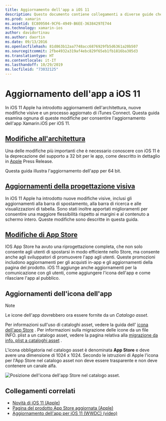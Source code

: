 ```yaml
---
title: Aggiornamento dell'app a iOS 11
description: Questo documento contiene collegamenti a diverse guide che descrivono le nuove funzionalità disponibili per gli sviluppatori Xamarin.iOS con la versione di iOS 11. Ad esempio, aggiornamenti della progettazione visiva, modifiche dell'app Store e aggiornamenti delle icone delle app.
ms.prod: xamarin
ms.assetid: EC809504-9CF6-4949-B6EE-36384297E744
ms.technology: xamarin-ios
author: davidortinau
ms.author: daortin
ms.date: 09/13/2016
ms.openlocfilehash: 81d863b12aa7748acc6876929fb5d6361a20b507
ms.sourcegitcommit: 2fbe4932a319af4ebc829f65eb1fb1816ba305d3
ms.translationtype: HT
ms.contentlocale: it-IT
ms.lasthandoff: 10/29/2019
ms.locfileid: "73032125"
---
```

# <a name="updating-your-app-to-ios-11"></a>Aggiornamento dell'app a iOS 11

In iOS 11 Apple ha introdotto aggiornamenti dell'architettura, nuove modifiche visive e un processo aggiornato di iTunes Connect. Questa guida esamina ognuna di queste modifiche per consentire l'aggiornamento dell'app Xamarin.iOS per iOS 11.

## <a name="architecture-changesarchitecture-changesmd"></a>[Modifiche all'architettura](architecture-changes.md)

Una delle modifiche più importanti che è necessario conoscere con iOS 11 è la deprecazione del supporto a 32 bit per le app, come descritto in dettaglio in [Apple](https://developer.apple.com/news/?id=06282017b) Press Release.

Questa guida illustra l'aggiornamento dell'app per 64 bit.

## <a name="visual-design-updatesvisual-designmd"></a>[Aggiornamenti della progettazione visiva](visual-design.md)

In iOS 11 Apple ha introdotto nuove modifiche visive, inclusi gli aggiornamenti alla barra di spostamento, alla barra di ricerca e alle visualizzazioni di tabella. Sono stati inoltre apportati miglioramenti per consentire una maggiore flessibilità rispetto ai margini e al contenuto a schermo intero. Queste modifiche sono descritte in questa guida.

## <a name="app-store-changesapp-store-changesmd"></a>[Modifiche di App Store](app-store-changes.md)

IOS App Store ha avuto una riprogettazione completa, che non solo consente agli utenti di spostarsi in modo efficiente nello Store, ma consente anche agli sviluppatori di promuovere l'app agli utenti. Queste promozioni includono aggiornamenti per gli acquisti in-app e gli aggiornamenti della pagina del prodotto. iOS 11 aggiunge anche aggiornamenti per la comunicazione con gli utenti, come aggiungere l'icona dell'app e come rilasciare l'app al pubblico.

## <a name="app-icon-updates"></a>Aggiornamenti dell'icona dell'app

> [!NOTE]
> Le icone dell'app dovrebbero ora essere fornite da un _Catalogo asset_. 

Per informazioni sull'uso di cataloghi asset, vedere la guida dell' [icona dell'app Store](~/ios/app-fundamentals/images-icons/app-store-icon.md) . Per informazioni sulla migrazione delle icone da un file INFO. plist a un catalogo asset, vedere la pagina relativa alla [migrazione da info. plist a cataloghi asset](~/ios/app-fundamentals/images-icons/app-icons.md) .

L'icona obbligatoria nel catalogo asset è denominata **App Store** e deve avere una dimensione di 1024 x 1024. Secondo le istruzioni di Apple l'icona per l'App Store nel catalogo asset non deve essere trasparente e non deve contenere un canale alfa.

![Posizione dell'icona dell'app Store nel catalogo asset.](images/image1.png)

## <a name="related-links"></a>Collegamenti correlati

- [Novità di iOS 11 (Apple)](https://developer.apple.com/ios/)
- [Pagina del prodotto App Store aggiornata (Apple)](https://developer.apple.com/app-store/product-page/)
- [Aggiornamento dell'app per iOS 11 (WWDC) (video)](https://developer.apple.com/videos/play/wwdc2017/204/)
